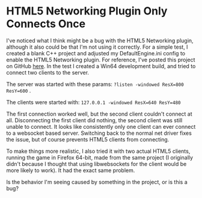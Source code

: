 # HTML5 Networking Plugin Only Connects Once
I've noticed what I think might be a bug with the HTML5 Networking plugin, although it also could be that I'm not using it correctly. For a simple test, I created a blank C++ project and adjusted my DefaultEngine.ini config to enable the HTML5 Networking plugin. For reference, I've posted this project on GitHub [here](https://github.com/Quadtree/BasicWebSocketTest). In the test I created a Win64 development build, and tried to connect two clients to the server.

The server was started with these params: `?listen -windowed ResX=800 ResY=600` .

The clients were started with: `127.0.0.1 -windowed ResX=640 ResY=480`

The first connection worked well, but the second client couldn't connect at all. Disconnecting the first client did nothing, the second client was still unable to connect. It looks like consistently only one client can ever connect to a websocket based server. Switching back to the normal net driver fixes the issue, but of course prevents HTML5 clients from connecting.

To make things more realistic, I also tried it with two actual HTML5 clients, running the game in Firefox 64-bit, made from the same project (I originally didn't because I thought that using libwebsockets for the client would be more likely to work). It had the exact same problem.

Is the behavior I'm seeing caused by something in the project, or is this a bug?
